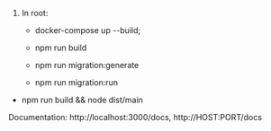 1. In root: 
    - docker-compose up --build;
   
    - npm run build
    - npm run migration:generate
    - npm run migration:run

- npm run build && node dist/main

Documentation: http://localhost:3000/docs,
http://HOST:PORT/docs